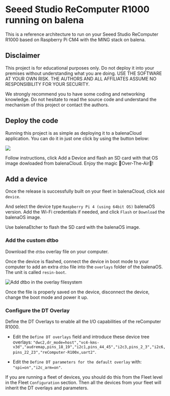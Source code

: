 # Seeed Studio ReComputer R1000 running on balena

This is a reference architecture to run on your Seeed Studio ReComputer R1000 based on Raspberry Pi CM4 with the MING stack on balena. 

## Disclaimer

This project is for educational purposes only. Do not deploy it into your premises without understanding what you are doing. USE THE SOFTWARE AT YOUR OWN RISK. THE AUTHORS AND ALL AFFILIATES ASSUME NO RESPONSIBILITY FOR YOUR SECURITY.

We strongly recommend you to have some coding and networking knowledge. Do not hesitate to read the source code and understand the mechanism of this project or contact the authors.


## Deploy the code

Running this project is as simple as deploying it to a balenaCloud application. You can do it in just one click by using the button below:

[![](https://www.balena.io/deploy.png)](https://dashboard.balena-cloud.com/deploy?repoUrl=https://github.com/mpous/seeed-recomputer-r100x)

Follow instructions, click Add a Device and flash an SD card with that OS image dowloaded from balenaCloud. Enjoy the magic 🌟Over-The-Air🌟!


## Add a device

Once the release is successfully built on your fleet in balenaCloud, click `Add device`.

And select the device type `Raspberry Pi 4 (using 64bit OS)` balenaOS version. Add the Wi-Fi credentials if needed, and click `Flash` or `Download` the balenaOS image.

Use balenaEtcher to flash the SD card with the balenaOS image.


### Add the custom dtbo 

Download the `dtbo` overlay file on your computer.

Once the device is flashed, connect the device in boot mode to your computer to add an extra `dtbo` file into the `overlays` folder of the balenaOS. The unit is called `resin-boot`.

![Add dtbo in the overlay filesystem](https://github.com/user-attachments/assets/91d7a038-4211-4432-a818-f93c4b9f9f71)

Once the file is properly saved on the device, disconnect the device, change the boot mode and power it up.


### Configure the DT Overlay

Define the DT Overlays to enable all the I/O capabilities of the reComputer R1000.

* Edit the `Define DT overlays` field and introduce these device tree overlays: `"dwc2,dr_mode=host","vc4-kms-v3d","audremap,pins_18_19","i2c1,pins_44_45","i2c3,pins_2_3","i2c6,pins_22_23","reComputer-R100x,uart2"`.

* Edit the `Define DT parameters for the default overlay` with: `"spi=on","i2c_arm=on"`.


If you are running a fleet of devices, you should do this from the Fleet level in the Fleet `Configuration` section. Then all the devices from your fleet will inherit the DT overlays and parameters.

